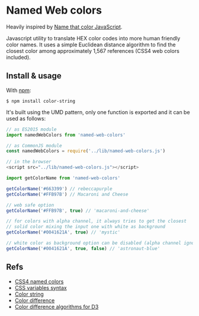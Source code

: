 # Named Web colors

Heavily inspired by [Name that color JavaScript](http://chir.ag/projects/ntc/).

Javascript utility to translate HEX color codes into more human friendly color names. It uses a simple Euclidean distance algorithm to find the closest color among approximately 1,567 references (CSS4 web colors included).

## Install & usage
With [npm](http://npmjs.org/):

```console
$ npm install color-string
```

It's built using the UMD pattern, only one function is exported and it can be used as follows:

```javascript
// as ES2015 module
import namedWebColors from 'named-web-colors'

// as CommonJS module
const namedWebColors = require('../lib/named-web-colors.js')

// in the browser
<script src="../lib/named-web-colors.js"></script>
```

```javascript
import getColorName from 'named-web-colors'

getColorName('#663399') // rebeccapurple
getColorName('#FFB97B') // Macaroni and Cheese

// web safe option
getColorName('#FFB97B', true) // 'macaroni-and-cheese'

// for colors with alpha channel, it always tries to get the closest
// solid color mixing the input one with white as background
getColorName('#0041621A', true) // 'mystic'

// white color as background option can be disabled (alpha channel ignored)
getColorName('#0041621A', true, false) // 'astronaut-blue'
```

## Refs
- [CSS4 named colors](https://drafts.csswg.org/css-color/#named-colors)
- [CSS variables syntax](https://www.w3.org/TR/css-variables/#syntax)
- [Color string](https://github.com/Qix-/color-string)
- [Color difference](https://en.wikipedia.org/wiki/Color_difference)
- [Color difference algorithms for D3](https://github.com/Evercoder/d3-color-difference)
